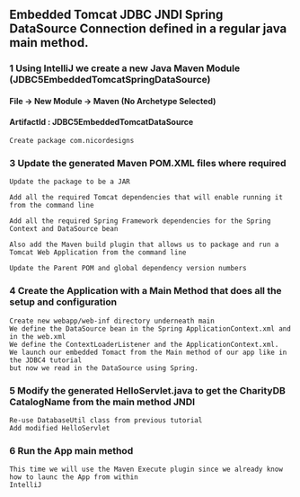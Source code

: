 ## Embedded Tomcat JDBC JNDI Spring DataSource Connection defined in a regular java main method.

### 1 Using IntelliJ we create a new Java Maven Module (JDBC5EmbeddedTomcatSpringDataSource)

#### File -> New Module -> Maven (No Archetype Selected)

#### ArtifactId : JDBC5EmbeddedTomcatDataSource

    Create package com.nicordesigns

### 3 Update the generated Maven POM.XML files where required

    Update the package to be a JAR

    Add all the required Tomcat dependencies that will enable running it from the command line
    
    Add all the required Spring Framework dependencies for the Spring Context and DataSource bean
    
    Also add the Maven build plugin that allows us to package and run a Tomcat Web Application from the command line
    
    Update the Parent POM and global dependency version numbers

### 4  Create the Application with a Main Method that does all the setup and configuration

    Create new webapp/web-inf directory underneath main
    We define the DataSource bean in the Spring ApplicationContext.xml and in the web.xml
    We define the ContextLoaderListener and the ApplicationContext.xml.
    We launch our embedded Tomact from the Main method of our app like in the JDBC4 tutorial
    but now we read in the DataSource using Spring.

### 5 Modify the generated HelloServlet.java to get the CharityDB CatalogName from the main method JNDI

    Re-use DatabaseUtil class from previous tutorial 
    Add modified HelloServlet 

### 6 Run the App main method

    This time we will use the Maven Execute plugin since we already know how to launc the App from within
    IntelliJ 
    





